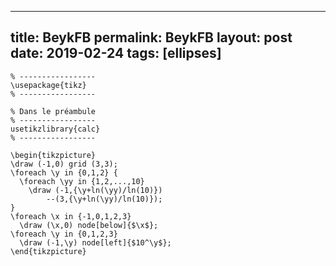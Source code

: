 ---
 title: BeykFB
 permalink: BeykFB
 layout: post
 date: 2019-02-24
 tags: [ellipses]
 ---

```latex% Dans le préambule
% -----------------
\usepackage{tikz}
% -----------------

% Dans le préambule
% -----------------
usetikzlibrary{calc}
% -----------------

\begin{tikzpicture}
\draw (-1,0) grid (3,3);
\foreach \y in {0,1,2} {
  \foreach \yy in {1,2,...,10}
    \draw (-1,{\y+ln(\yy)/ln(10)})
        --(3,{\y+ln(\yy)/ln(10)});
}
\foreach \x in {-1,0,1,2,3}
  \draw (\x,0) node[below]{$\x$};
\foreach \y in {0,1,2,3}
  \draw (-1,\y) node[left]{$10^\y$};
\end{tikzpicture}
```